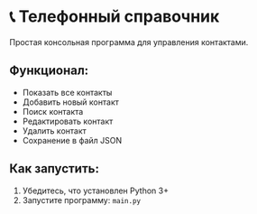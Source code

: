 # 📞 Телефонный справочник

Простая консольная программа для управления контактами.

## Функционал:
- Показать все контакты
- Добавить новый контакт
- Поиск контакта
- Редактировать контакт
- Удалить контакт
- Сохранение в файл JSON

## Как запустить:
1. Убедитесь, что установлен Python 3+
2. Запустите программу: `main.py`
